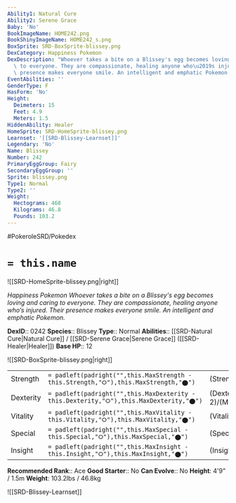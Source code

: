```yaml
---
Ability1: Natural Cure
Ability2: Serene Grace
Baby: 'No'
BookImageName: HOME242.png
BookShinyImageName: HOME242_s.png
BoxSprite: SRD-BoxSprite-blissey.png
DexCategory: Happiness Pokemon
DexDescription: "Whoever takes a bite on a Blissey's egg becomes loving and caring\
  \ to everyone. They are compassionate, healing anyone who\u2019s injured. Their\
  \ presence makes everyone smile. An intelligent and emphatic Pokemon."
EventAbilities: ''
GenderType: F
HasForm: 'No'
Height:
  Deimeters: 15
  Feet: 4.9
  Meters: 1.5
HiddenAbility: Healer
HomeSprite: SRD-HomeSprite-blissey.png
Learnset: '[[SRD-Blissey-Learnset]]'
Legendary: 'No'
Name: Blissey
Number: 242
PrimaryEggGroup: Fairy
SecondaryEggGroup: ''
Sprite: blissey.png
Type1: Normal
Type2: ''
Weight:
  Hectograms: 468
  Kilograms: 46.8
  Pounds: 103.2
---
```


#PokeroleSRD/Pokedex

# `= this.name`

![[SRD-HomeSprite-blissey.png|right]]

*Happiness Pokemon*
*Whoever takes a bite on a Blissey's egg becomes loving and caring to everyone. They are compassionate, healing anyone who’s injured. Their presence makes everyone smile. An intelligent and emphatic Pokemon.*

**DexID**:: 0242
**Species**:: Blissey
**Type**:: Normal
**Abilities**:: [[SRD-Natural Cure|Natural Cure]] / [[SRD-Serene Grace|Serene Grace]] ([[SRD-Healer|Healer]])
**Base HP**:: 12

![[SRD-BoxSprite-blissey.png|right]]

|           |                                                                                        |                                          |
| --------- | -------------------------------------------------------------------------------------- | ---------------------------------------- |
| Strength  | `= padleft(padright("",this.MaxStrength - this.Strength,"⭘"),this.MaxStrength,"⬤")`    | (Strength::1)/(MaxStrength::2)   |
| Dexterity | `= padleft(padright("",this.MaxDexterity - this.Dexterity,"⭘"),this.MaxDexterity,"⬤")` | (Dexterity:: 2)/(MaxDexterity::4) |
| Vitality  | `= padleft(padright("",this.MaxVitality - this.Vitality,"⭘"),this.MaxVitality,"⬤")`    | (Vitality::1)/(MaxVitality::2)   |
| Special   | `= padleft(padright("",this.MaxSpecial - this.Special,"⭘"),this.MaxSpecial,"⬤")`       | (Special::2)/(MaxSpecial::5)     |
| Insight   | `= padleft(padright("",this.MaxInsight - this.Insight,"⭘"),this.MaxInsight,"⬤")`       | (Insight::3)/(MaxInsight::7)     |

**Recommended Rank**:: Ace
**Good Starter**:: No
**Can Evolve**:: No
**Height**: 4'9" / 1.5m
**Weight**: 103.2lbs / 46.8kg

![[SRD-Blissey-Learnset]]